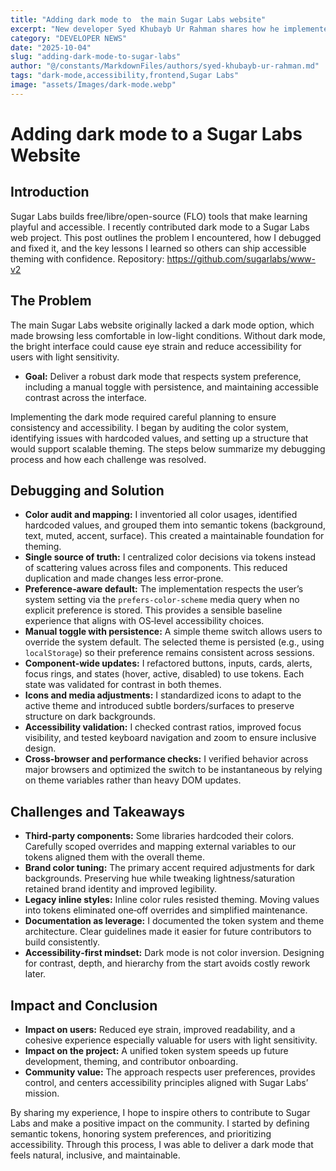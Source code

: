 ```yaml
---
title: "Adding dark mode to  the main Sugar Labs website"
excerpt: "New developer Syed Khubayb Ur Rahman shares how he implemented dark mode, what issues he faced and how he debugged them."
category: "DEVELOPER NEWS"
date: "2025-10-04"
slug: "adding-dark-mode-to-sugar-labs"
author: "@/constants/MarkdownFiles/authors/syed-khubayb-ur-rahman.md"
tags: "dark-mode,accessibility,frontend,Sugar Labs"
image: "assets/Images/dark-mode.webp"
---
```


<!-- markdownlint-disable -->

# Adding dark mode to a Sugar Labs Website

## Introduction
Sugar Labs builds free/libre/open-source (FLO) tools that make learning playful and accessible. I recently contributed dark mode to a Sugar Labs web project. This post outlines the problem I encountered, how I debugged and fixed it, and the key lessons I learned so others can ship accessible theming with confidence.
Repository: https://github.com/sugarlabs/www-v2

## The Problem
The main Sugar Labs website originally lacked a dark mode option, which made browsing less comfortable in low-light conditions.
Without dark mode, the bright interface could cause eye strain and reduce accessibility for users with light sensitivity.

- **Goal:** Deliver a robust dark mode that respects system preference, including a manual toggle with persistence, and  maintaining accessible contrast across the interface.

Implementing the dark mode required careful planning to ensure consistency and accessibility. I began by auditing the color system, identifying issues with hardcoded values, and setting up a structure that would support scalable theming. The steps below summarize my debugging process and how each challenge was resolved.

## Debugging and Solution
- **Color audit and mapping:** I inventoried all color usages, identified hardcoded values, and grouped them into semantic tokens (background, text, muted, accent, surface). This created a maintainable foundation for theming.
- **Single source of truth:** I centralized color decisions via tokens instead of scattering values across files and components. This reduced duplication and made changes less error‑prone.
- **Preference‑aware default:** The implementation respects the user’s system setting via the `prefers-color-scheme` media query when no explicit preference is stored. This provides a sensible baseline experience that aligns with OS‑level accessibility choices.
- **Manual toggle with persistence:** A simple theme switch allows users to override the system default. The selected theme is persisted (e.g., using `localStorage`) so their preference remains consistent across sessions.
- **Component‑wide updates:** I refactored buttons, inputs, cards, alerts, focus rings, and states (hover, active, disabled) to use tokens. Each state was validated for contrast in both themes.
- **Icons and media adjustments:** I standardized icons to adapt to the active theme and introduced subtle borders/surfaces to preserve structure on dark backgrounds.
- **Accessibility validation:** I checked contrast ratios, improved focus visibility, and tested keyboard navigation and zoom to ensure inclusive design.
- **Cross‑browser and performance checks:** I verified behavior across major browsers and optimized the switch to be instantaneous by relying on theme variables rather than heavy DOM updates.

## Challenges and Takeaways
- **Third‑party components:** Some libraries hardcoded their colors. Carefully scoped overrides and mapping external variables to our tokens aligned them with the overall theme.
- **Brand color tuning:** The primary accent required adjustments for dark backgrounds. Preserving hue while tweaking lightness/saturation retained brand identity and improved legibility.
- **Legacy inline styles:** Inline color rules resisted theming. Moving values into tokens eliminated one‑off overrides and simplified maintenance.
- **Documentation as leverage:** I documented the token system and theme architecture. Clear guidelines made it easier for future contributors to build consistently.
- **Accessibility‑first mindset:** Dark mode is not color inversion. Designing for contrast, depth, and hierarchy from the start avoids costly rework later.

## Impact and Conclusion
- **Impact on users:** Reduced eye strain, improved readability, and a cohesive experience especially valuable for users with light sensitivity.
- **Impact on the project:** A unified token system speeds up future development, theming, and contributor onboarding.
- **Community value:** The approach respects user preferences, provides control, and centers accessibility principles aligned with Sugar Labs’ mission.

By sharing my experience, I hope to inspire others to contribute to Sugar Labs and make a positive impact on the community. I started by defining semantic tokens, honoring system preferences, and prioritizing accessibility. Through this process, I was able to deliver a dark mode that feels natural, inclusive, and maintainable.